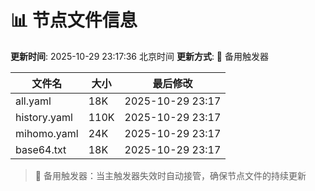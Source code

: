 # 📊 节点文件信息

**更新时间**: 2025-10-29 23:17:36 北京时间
**更新方式**: 🔄 备用触发器

| 文件名 | 大小 | 最后修改 |
|--------|------|----------|
| all.yaml | 18K | 2025-10-29 23:17 |
| history.yaml | 110K | 2025-10-29 23:17 |
| mihomo.yaml | 24K | 2025-10-29 23:17 |
| base64.txt | 18K | 2025-10-29 23:17 |

> 🔄 备用触发器：当主触发器失效时自动接管，确保节点文件的持续更新
